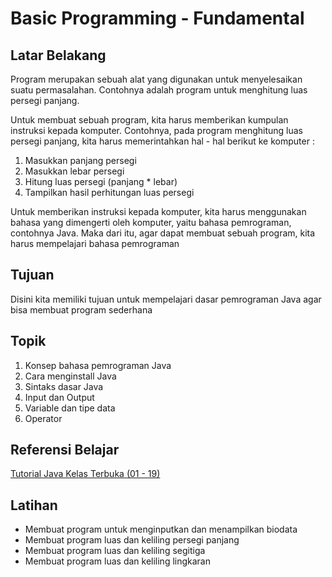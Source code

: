 # Basic Programming - Fundamental

## Latar Belakang

Program merupakan sebuah alat yang digunakan untuk menyelesaikan suatu permasalahan. Contohnya adalah program untuk menghitung luas persegi panjang.

Untuk membuat sebuah program, kita harus memberikan kumpulan instruksi kepada komputer. Contohnya, pada program menghitung luas persegi panjang, kita harus memerintahkan hal - hal berikut ke komputer :

1. Masukkan panjang persegi
2. Masukkan lebar persegi
3. Hitung luas persegi (panjang \* lebar)
4. Tampilkan hasil perhitungan luas persegi

Untuk memberikan instruksi kepada komputer, kita harus menggunakan bahasa yang dimengerti oleh komputer, yaitu bahasa pemrograman, contohnya Java. Maka dari itu, agar dapat membuat sebuah program, kita harus mempelajari bahasa pemrograman

## Tujuan

Disini kita memiliki tujuan untuk mempelajari dasar pemrograman Java agar bisa membuat program sederhana

## Topik

1. Konsep bahasa pemrograman Java
2. Cara menginstall Java
3. Sintaks dasar Java
4. Input dan Output
5. Variable dan tipe data
6. Operator

## Referensi Belajar

[Tutorial Java Kelas Terbuka (01 - 19)](https://www.youtube.com/playlist?list=PLZS-MHyEIRo51w0Hmqi0C8h2KWNzDfo6F)

## Latihan

- Membuat program untuk menginputkan dan menampilkan biodata
- Membuat program luas dan keliling persegi panjang
- Membuat program luas dan keliling segitiga
- Membuat program luas dan keliling lingkaran
